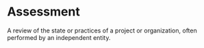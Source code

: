 # Assessment


A review of the state or practices of a project or organization, often
performed by an independent entity.

